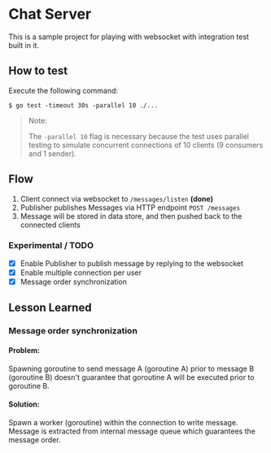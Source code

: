 # Chat Server

This is a sample project for playing with websocket with integration test built in it.

## How to test

Execute the following command:

```shell
$ go test -timeout 30s -parallel 10 ./...
```

> Note:
>
> The `-parallel 10` flag is necessary because the test uses parallel testing
> to simulate concurrent connections of 10 clients (9 consumers and 1 sender).

## Flow

1. Client connect via websocket to `/messages/listen` **(done)**
2. Publisher publishes Messages via HTTP endpoint `POST /messages`
3. Message will be stored in data store, and then pushed back to the connected clients

### Experimental / TODO

- [x] Enable Publisher to publish message by replying to the websocket
- [x] Enable multiple connection per user
- [x] Message order synchronization

## Lesson Learned

### Message order synchronization

#### Problem:

Spawning goroutine to send message A (goroutine A) prior to message B
(goroutine B) doesn't guarantee that goroutine A will be executed prior to
goroutine B.

#### Solution:

Spawn a worker (goroutine) within the connection to write message. Message is
extracted from internal message queue which guarantees the message order.
